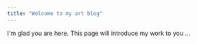 ```yaml
---
title: "Welcome to my art blog"
---
```


I'm glad you are here. This page will introduce my work to you ...
